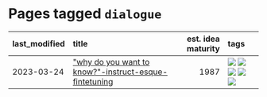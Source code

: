 # Pages tagged `dialogue`

|last_modified|title|est. idea maturity|tags
|:---|:---|---:|:---|
|2023-03-24|["why do you want to know?"-instruct-esque-fintetuning](../whydoyouwantoknow.md)|1987|[![](https://img.shields.io/badge/tag-aiethics-35b163)](../tags/aiethics.md) [![](https://img.shields.io/badge/tag-alignment-c4fb38)](../tags/alignment.md) [![](https://img.shields.io/badge/tag-dialogue-1eefac)](../tags/dialogue.md) [![](https://img.shields.io/badge/tag-models-3f9741)](../tags/models.md) [![](https://img.shields.io/badge/tag-wip-ebbec3)](../tags/wip.md)|